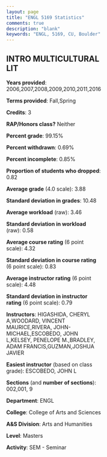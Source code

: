 ```yaml
---
layout: page
title: "ENGL 5169 Statistics"
comments: true
description: "blank"
keywords: "ENGL, 5169, CU, Boulder"
--- 
```

<head>
<script src="https://ajax.googleapis.com/ajax/libs/jquery/2.1.3/jquery.min.js"></script>
<script src="https://dl.dropboxusercontent.com/s/pc42nxpaw1ea4o9/highcharts.js?dl=0"></script>
<!-- <script src="../assets/js/highcharts.js"></script> -->
<style type="text/css">@font-face {
	font-family: "Bebas Neue";
	src: url(https://www.filehosting.org/file/details/544349/BebasNeue%20Regular.otf) format("opentype");
	}
	h1.Bebas { 
		font-family: "Bebas Neue", Verdana, Tahoma;
	}
</style>
</head>
<body>
	<div id="container" style="float: right; width: 45%; height: 88%; margin-left: 2.5%; margin-right: 2.5%;"></div>
	<script language="JavaScript">
		$(document).ready(function() {
		var chart = {type: 'column'};
		var title = {text: 'Grade Distribution'};
		var xAxis = {categories: ['A','B','C','D','F'],crosshair: true};
		var yAxis = {min: 0,title: {text: 'Percentage'}};
		var tooltip = {headerFormat: '<center><b><span style="font-size:20px">{point.key}</span></b></center>',
		               pointFormat: '<td style="padding:0"><b>{point.y:.1f}%</b></td>',
		               footerFormat: '</table>',shared: true,useHTML: true};
		var plotOptions = {column: {pointPadding: 0.0,borderWidth: 0}};  
		var credits = {enabled: false};var series= [{name: 'Percent',data: [91.67,8.33,0.0,0.0,0.0,]}];
		var json = {};
		json.chart = chart;
		json.title = title;
		json.tooltip = tooltip;
		json.xAxis = xAxis;
		json.yAxis = yAxis;  
		json.series = series;
		json.plotOptions = plotOptions;  
		json.credits = credits;
		$('#container').highcharts(json);
	});
	</script>
</body>
			   
## INTRO MULTICULTURAL LIT

**Years provided**: 2006,2007,2008,2009,2010,2011,2016

**Terms provided**: Fall,Spring

**Credits**: 3

**RAP/Honors class?** Neither

**Percent grade**: 99.15%

**Percent withdrawn**: 0.69%

**Percent incomplete**: 0.85%

**Proportion of students who dropped**: 0.82

**Average grade** (4.0 scale): 3.88

**Standard deviation in grades**: 10.48

**Average workload** (raw): 3.46

**Standard deviation in workload** (raw): 0.58

**Average course rating** (6 point scale): 4.32

**Standard deviation in course rating** (6 point scale): 0.83

**Average instructor rating** (6 point scale): 4.48

**Standard deviation in instructor rating** (6 point scale): 0.79

**Instructors**: HIGASHIDA, CHERYL A,WOODARD, VINCENT MAURICE,RIVERA, JOHN-MICHAEL,ESCOBEDO, JOHN L,KELSEY, PENELOPE M.,BRADLEY, ADAM FRANCIS,GUZMAN,JOSHUA JAVIER

**Easiest instructor** (based on class grade): ESCOBEDO, JOHN L

**Sections** (and **number of sections**): 002,001, 9

**Department**: ENGL

**College**: College of Arts and Sciences

**A&S Division**: Arts and Humanities

**Level**: Masters

**Activity**: SEM - Seminar